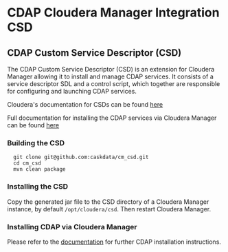 # CDAP Cloudera Manager Integration CSD

## CDAP Custom Service Descriptor (CSD)

The CDAP Custom Service Descriptor (CSD) is an extension for Cloudera Manager allowing it to install
and manage CDAP services.  It consists of a service descriptor SDL and a control script, which together
are responsible for configuring and launching CDAP services.

Cloudera's documentation for CSDs can be found [here](https://github.com/cloudera/cm_ext/wiki/CSD-Overview)

Full documentation for installing the CDAP services via Cloudera Manager can be found [here](http://docs.cdap.io/cdap/current/en/integrations/index.html)

### Building the CSD
```
  git clone git@github.com:caskdata/cm_csd.git
  cd cm_csd
  mvn clean package
```

### Installing the CSD

Copy the generated jar file to the CSD directory of a Cloudera Manager instance, by default `/opt/cloudera/csd`.
Then restart Cloudera Manager.

### Installing CDAP via Cloudera Manager

Please refer to the [documentation](http://docs.cdap.io/cdap/current/en/integrations/partners/cloudera/configuring.html) for further CDAP installation instructions.

